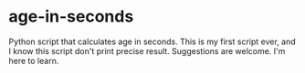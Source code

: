 # age-in-seconds
Python script that calculates age in seconds.
This is my first script ever, and I know this script don't print precise result.
Suggestions are welcome. I'm here to learn.
